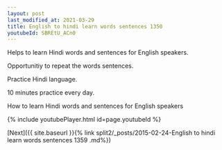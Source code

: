 ```yaml
---
layout: post
last_modified_at: 2021-03-29
title: English to hindi learn words sentences 1350 
youtubeId: SBREtU_ACn0
---
```

 
 
Helps to learn Hindi words and sentences for English speakers.

Opportunitiy to repeat the words sentences. 

Practice Hindi language. 
 
10 minutes practice every day. 
 
How to learn Hindi words and sentences for English speakers 
 
{% include youtubePlayer.html id=page.youtubeId %}
 
 
[Next]({{ site.baseurl }}{% link  split2/_posts/2015-02-24-English to hindi learn words sentences 1359 .md%})
 
